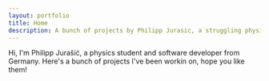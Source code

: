 ```yaml
---
layout: portfolio
title: Home
description: A bunch of projects by Philipp Jurasic, a struggling physics student
---
```

Hi, I'm Philipp Jurašić, a physics student and software developer from Germany. Here's a bunch of projects I've been workin on, hope you like them!
